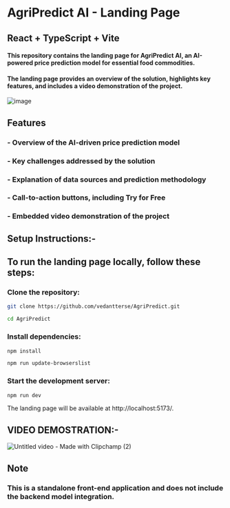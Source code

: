 
# AgriPredict AI - Landing Page

## React + TypeScript + Vite
#### This repository contains the landing page for AgriPredict AI, an AI-powered price prediction model for essential food commodities. 
#### The landing page provides an overview of the solution, highlights key features, and includes a video demonstration of the project.
![image](https://github.com/user-attachments/assets/774230a3-9051-400d-aa69-d5e1b02e28ab)

## Features

### - Overview of the AI-driven price prediction model

### - Key challenges addressed by the solution

### - Explanation of data sources and prediction methodology

### - Call-to-action buttons, including Try for Free

### - Embedded video demonstration of the project

## Setup Instructions:- 

## To run the landing page locally, follow these steps:

### Clone the repository:

```bash
git clone https://github.com/vedantterse/AgriPredict.git
```
```bash
cd AgriPredict
```


### Install dependencies:
```bash
npm install
```
```bash
npm run update-browserslist
```

### Start the development server:
```bash
npm run dev
```

The landing page will be available at http://localhost:5173/.

## VIDEO DEMOSTRATION:-

![Untitled video - Made with Clipchamp (2)](https://github.com/user-attachments/assets/352735dc-0475-4a40-b36d-9d651e21e636)


## Note
### This is a standalone front-end application and does not include the backend model integration.


